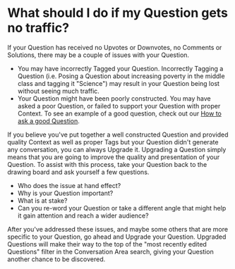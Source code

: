 # What should I do if my Question gets no traffic? #
If your Question has received no Upvotes or Downvotes, no Comments or Solutions, 
there may be a couple of issues with your Question.

- You may have incorrectly Tagged your Question. Incorrectly Tagging a Question 
(i.e. Posing a Question about increasing poverty in the middle class and 
tagging it "Science") may result in your Question being lost without seeing 
much traffic.
- Your Question might have been poorly constructed. You may have asked a poor 
Question, or failed to support your Question with proper Context. To see an 
example of a good question, check out our [How to ask a good Question][1].

If you believe you've put together a well constructed Question and provided 
quality Context as well as proper Tags but your Question didn't generate any 
conversation, you can always Upgrade it. Upgrading a Question 
simply means that you are going to improve the quality and presentation of your 
Question. To assist with this process, take your Question back to the drawing 
board and ask yourself a few questions.

- Who does the issue at hand effect?
- Why is your Question important?
- What is at stake?
- Can you re-word your Question or take a different angle that might help it 
  gain attention and reach a wider audience?

After you've addressed these issues, and maybe some others that are more 
specific to your Question, go ahead and Upgrade your Question. Upgraded 
Questions will make their way to the top of the "most recently edited 
Questions" filter in the Conversation Area search, giving your Question 
another chance to be discovered.


[1]: /help/asking/good_question/